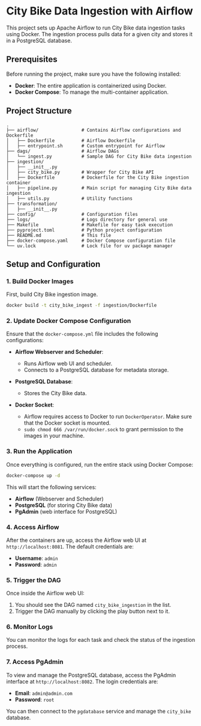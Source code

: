 # City Bike Data Ingestion with Airflow

This project sets up Apache Airflow to run City Bike data ingestion tasks using Docker. The ingestion process pulls data for a given city and stores it in a PostgreSQL database.

## Prerequisites

Before running the project, make sure you have the following installed:

- **Docker**: The entire application is containerized using Docker.
- **Docker Compose**: To manage the multi-container application.

## Project Structure

```
.
├── airflow/                # Contains Airflow configurations and Dockerfile
│   ├── Dockerfile          # Airflow Dockerfile
│   ├── entrypoint.sh       # Custom entrypoint for Airflow
├── dags/                   # Airflow DAGs
│   └── ingest.py           # Sample DAG for City Bike data ingestion
├── ingestion/
│   ├── __init__.py         
│   ├── city_bike.py        # Wrapper for City Bike API
│   ├── Dockerfile          # Dockerfile for the City Bike ingestion container
│   ├── pipeline.py         # Main script for managing City Bike data ingestion
│   ├── utils.py            # Utility functions
├── transformation/
│   ├── __init__.py         
├── config/                 # Configuration files
├── logs/                   # Logs directory for general use
├── Makefile                # Makefile for easy task execution
├── pyproject.toml          # Python project configuration
├── README.md               # This file
├── docker-compose.yaml     # Docker Compose configuration file
└── uv.lock                 # Lock file for uv package manager
```

## Setup and Configuration

### 1. Build Docker Images

First, build City Bike ingestion image.

```bash
docker build -t city_bike_ingest -f ingestion/Dockerfile
```

### 2. Update Docker Compose Configuration

Ensure that the `docker-compose.yml` file includes the following configurations:

- **Airflow Webserver and Scheduler**:
  - Runs Airflow web UI and scheduler.
  - Connects to a PostgreSQL database for metadata storage.
  
- **PostgreSQL Database**:
  - Stores the City Bike data.

- **Docker Socket**:
  - Airflow requires access to Docker to run `DockerOperator`. Make sure that the Docker socket is mounted.
  - `sudo chmod 666 /var/run/docker.sock` to grant permission to the images in your machine.

### 3. Run the Application

Once everything is configured, run the entire stack using Docker Compose:

```bash
docker-compose up -d
```

This will start the following services:

- **Airflow** (Webserver and Scheduler)
- **PostgreSQL** (for storing City Bike data)
- **PgAdmin** (web interface for PostgreSQL)

### 4. Access Airflow

After the containers are up, access the Airflow web UI at `http://localhost:8081`. The default credentials are:

- **Username**: `admin`
- **Password**: `admin`

### 5. Trigger the DAG

Once inside the Airflow web UI:

1. You should see the DAG named `city_bike_ingestion` in the list.
2. Trigger the DAG manually by clicking the play button next to it.

### 6. Monitor Logs

You can monitor the logs for each task and check the status of the ingestion process.

### 7. Access PgAdmin

To view and manage the PostgreSQL database, access the PgAdmin interface at `http://localhost:8082`. The login credentials are:

- **Email**: `admin@admin.com`
- **Password**: `root`

You can then connect to the `pgdatabase` service and manage the `city_bike` database.
